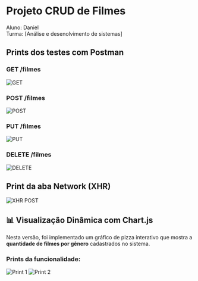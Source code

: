 # Projeto CRUD de Filmes

Aluno: Daniel  
Turma: [Análise e desenolvimento de sistemas]

## Prints dos testes com Postman
### GET /filmes
![GET](./prints/get.png)

### POST /filmes
![POST](./prints/post.png)

### PUT /filmes
![PUT](./prints/put.png)

### DELETE /filmes
![DELETE](./prints/delete.png)

## Print da aba Network (XHR)
![XHR POST](./prints/network-post.png)

## 📊 Visualização Dinâmica com Chart.js

Nesta versão, foi implementado um gráfico de pizza interativo que mostra a **quantidade de filmes por gênero** cadastrados no sistema.

### Prints da funcionalidade:

![Print 1](./prints/print1.png)
![Print 2](./prints/print2.png)
